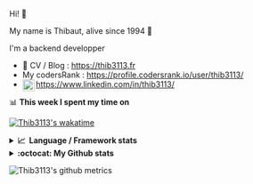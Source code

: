 Hi! 👋

My name is Thibaut, alive since 1994 🍷

I'm a backend developper

-   📝 CV / Blog : https://thib3113.fr
-   My codersRank : https://profile.codersrank.io/user/thib3113/
-   <a href="https://www.linkedin.com/in/thib3113/"><img align="left" alt="Thib3113's Linkedin" width="21px" src="https://raw.githubusercontent.com/peterthehan/peterthehan/master/assets/linkedin.svg" /></a> https://www.linkedin.com/in/thib3113/

📊 **This week I spent my time on**

[![Thib3113's wakatime](https://github-readme-stats.vercel.app/api/wakatime?username=thib3113&layout=default&theme=dracula&langs_count=6&hide_title=true&hide_border=true)](https://wakatime.com/@thib3113)

<details>
  <summary><b>📈&nbsp;&nbsp;Language&nbsp;/&nbsp;Framework stats</b></summary>
  <br/>  
  <a href='https://profile.codersrank.io/user/thib3113/'>
  <img src='http://cr-skills-chart-widget.azurewebsites.net/api/api?username=thib3113&padding=30&skills=php,batchfile,javascript,less,mysql,reactjs,scss,shell,typescript,vue'>
  </a>
</details>

<details>
  <summary><b>:octocat: My Github stats</b></summary>
  <br/>  
  
  <img src="https://github-readme-stats.vercel.app/api?username=thib3113&theme=dracula&show_icons=true&" alt="Thib3113's GitHub stats" />

<!--START_SECTION:activity-->

1. 🎉 Merged PR [#161](https://github.com/thib3113/vban/pull/161) in [thib3113/vban](https://github.com/thib3113/vban)
2. 💪 Opened PR [#317](https://github.com/moleculerjs/moleculer-web/pull/317) in [moleculerjs/moleculer-web](https://github.com/moleculerjs/moleculer-web)
3. 🎉 Merged PR [#496](https://github.com/thib3113/unifi-client/pull/496) in [thib3113/unifi-client](https://github.com/thib3113/unifi-client)
4. 🎉 Merged PR [#156](https://github.com/thib3113/vban/pull/156) in [thib3113/vban](https://github.com/thib3113/vban)
5. 🎉 Merged PR [#151](https://github.com/thib3113/vban/pull/151) in [thib3113/vban](https://github.com/thib3113/vban)
 <!--END_SECTION:activity-->

</details>

![Thib3113's github metrics](https://gist.githubusercontent.com/thib3113/83a96e16f8bca103f1b0e376186c66ec/raw/github-metrics.svg)
